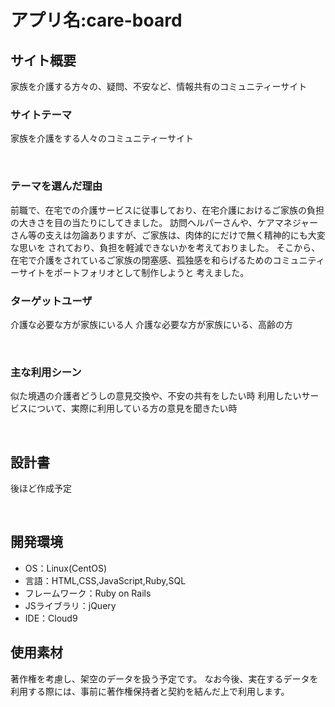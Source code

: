 # アプリ名:care-board
## サイト概要
家族を介護する方々の、疑問、不安など、情報共有のコミュニティーサイト

### サイトテーマ
家族を介護をする人々のコミュニティーサイト

​
### テーマを選んだ理由

前職で、在宅での介護サービスに従事しており、在宅介護におけるご家族の負担の大きさを目の当たりにしてきました。
訪問ヘルパーさんや、ケアマネジャーさん等の支えは勿論ありますが、ご家族は、肉体的にだけで無く精神的にも大変な思いを
されており、負担を軽減できないかを考えておりました。
そこから、在宅で介護をされているご家族の閉塞感、孤独感を和らげるためのコミュニティーサイトをポートフォリオとして制作しようと
考えました。

### ターゲットユーザ
介護な必要な方が家族にいる人
介護な必要な方が家族にいる、高齢の方

​
### 主な利用シーン
似た境遇の介護者どうしの意見交換や、不安の共有をしたい時
利用したいサービスについて、実際に利用している方の意見を聞きたい時

​
## 設計書
後ほど作成予定

​
## 開発環境
- OS：Linux(CentOS)
- 言語：HTML,CSS,JavaScript,Ruby,SQL
- フレームワーク：Ruby on Rails
- JSライブラリ：jQuery
- IDE：Cloud9
​
## 使用素材
著作権を考慮し、架空のデータを扱う予定です。
なお今後、実在するデータを利用する際には、事前に著作権保持者と契約を結んだ上で利用します。